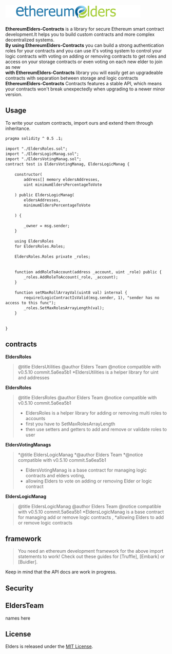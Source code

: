 # <img src="logo.png" alt="EldersContracts" height="40px">


**EthereumElders-Contracts**  is a library for secure Ethereum smart contract development.It helps you to build custom contracts and more complex decentralized systems.</br>
**By using EthereumElders-Contracts** you can build a strong authentication roles for your contracts and you can use it's voting system to control your logic
contracts with voting on adding or removing contracts to get roles and access on your storage contracts or even voting on each new elder to join as new </br>
**with EthereumElders-Contracts** library you will easily get an upgradeable contracts with separation between storage and logic contracts 
**EthereumElders-Contracts**  Contracts features a stable API, which means your contracts won't break unexpectedly when upgrading to a newer minor version.  

## Usage

To write your custom contracts, import ours and extend them through inheritance.

```solidity
pragma solidity ^ 0.5 .1;

import "./EldersRoles.sol";
import "./EldersLogicManag.sol";
import "./EldersVotingManag.sol";
contract test is EldersVotingManag, EldersLogicManag {

    constructor(
        address[] memory eldersAddresses,
        uint minimumEldersPercentageToVote

    ) public EldersLogicManag(
        eldersAddresses,
        minimumEldersPercentageToVote

    ) {

        _owner = msg.sender;
    }

    using EldersRoles
    for EldersRoles.Roles;

    EldersRoles.Roles private _roles;


    function addRoleToAccount(address _account, uint _role) public {
        _roles.AddRoleToAccount(_role, _account);
    }

    function setMaxRollArrayVal(uint8 val) internal {
        require(LogicContractIsValid(msg.sender, 1), "sender has no access to this func");
        _roles.SetMaxRolesArrayLength(val);
    }


}

```
## contracts

**EldersRoles** 
>@title  EldersUtilities 
>@author  Elders Team
>@notice compatible with  v0.5.10 commit.5a6ea5b1 
>*EldersUtilities is a helper library for uint and addresses  

**EldersRoles** 
>@title  EldersRoles
>@author  Elders Team
>@notice compatible with  v0.5.10 commit.5a6ea5b1 
>* EldersRoles is a helper library for  adding or removing multi roles to accounts
>* first you have to SetMaxRolesArrayLength
>* then use setters and getters to add and remove or validate roles to user

**EldersVotingManags** 
>*@title  EldersLogicManag
>*@author  Elders Team
>*@notice compatible with  v0.5.10 commit.5a6ea5b1 
>* EldersVotingManag is a base contract for managing logic contracts and elders voting,
>* allowing Elders to vote on adding or removing Elder or logic contract

**EldersLogicManag** 
>@title  EldersLogicManag
>@author  Elders Team
>@notice compatible with  v0.5.10 commit.5a6ea5b1 
 >*EldersLogicManag is a base contract for managing add or remove logic contracts ,
 >*allowing Elders to add or remove logic contracts
 
## framework
> You need an ethereum development framework for the above import statements to work! Check out these guides for [Truffle], [Embark] or [Buidler].
 
 Keep in mind that the API docs are work in progress.

## Security

 
## EldersTeam

names here

## License

Elders is released under the [MIT License](LICENSE).

